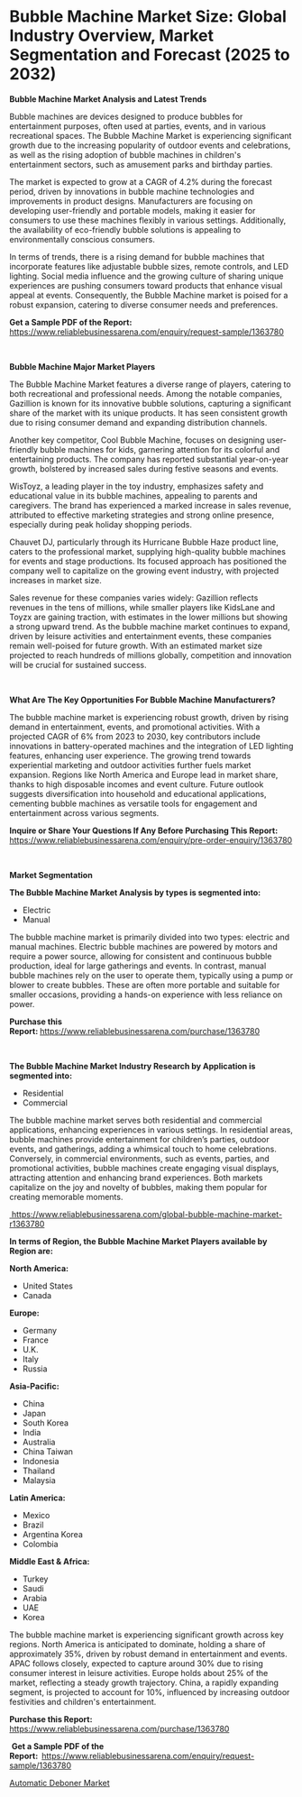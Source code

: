 <p><h1>Bubble Machine Market Size: Global Industry Overview, Market Segmentation and Forecast (2025 to 2032)</h1></p><p><strong>Bubble Machine Market Analysis and Latest Trends</strong></p>
<p><p>Bubble machines are devices designed to produce bubbles for entertainment purposes, often used at parties, events, and in various recreational spaces. The Bubble Machine Market is experiencing significant growth due to the increasing popularity of outdoor events and celebrations, as well as the rising adoption of bubble machines in children's entertainment sectors, such as amusement parks and birthday parties.</p><p>The market is expected to grow at a CAGR of 4.2% during the forecast period, driven by innovations in bubble machine technologies and improvements in product designs. Manufacturers are focusing on developing user-friendly and portable models, making it easier for consumers to use these machines flexibly in various settings. Additionally, the availability of eco-friendly bubble solutions is appealing to environmentally conscious consumers.</p><p>In terms of trends, there is a rising demand for bubble machines that incorporate features like adjustable bubble sizes, remote controls, and LED lighting. Social media influence and the growing culture of sharing unique experiences are pushing consumers toward products that enhance visual appeal at events. Consequently, the Bubble Machine market is poised for a robust expansion, catering to diverse consumer needs and preferences.</p></p>
<p><strong>Get a Sample PDF of the Report:&nbsp;</strong> <a href="https://www.reliablebusinessarena.com/enquiry/request-sample/1363780?utm_campaign=2041&utm_medium=2&utm_source=Github&utm_content=ia&utm_term=19022025&utm_id=bubble-machine">https://www.reliablebusinessarena.com/enquiry/request-sample/1363780</a></p>
<p>&nbsp;</p>
<p><strong>Bubble Machine Major Market Players</strong></p>
<p><p>The Bubble Machine Market features a diverse range of players, catering to both recreational and professional needs. Among the notable companies, Gazillion is known for its innovative bubble solutions, capturing a significant share of the market with its unique products. It has seen consistent growth due to rising consumer demand and expanding distribution channels.</p><p>Another key competitor, Cool Bubble Machine, focuses on designing user-friendly bubble machines for kids, garnering attention for its colorful and entertaining products. The company has reported substantial year-on-year growth, bolstered by increased sales during festive seasons and events.</p><p>WisToyz, a leading player in the toy industry, emphasizes safety and educational value in its bubble machines, appealing to parents and caregivers. The brand has experienced a marked increase in sales revenue, attributed to effective marketing strategies and strong online presence, especially during peak holiday shopping periods.</p><p>Chauvet DJ, particularly through its Hurricane Bubble Haze product line, caters to the professional market, supplying high-quality bubble machines for events and stage productions. Its focused approach has positioned the company well to capitalize on the growing event industry, with projected increases in market size.</p><p>Sales revenue for these companies varies widely: Gazillion reflects revenues in the tens of millions, while smaller players like KidsLane and Toyzx are gaining traction, with estimates in the lower millions but showing a strong upward trend. As the bubble machine market continues to expand, driven by leisure activities and entertainment events, these companies remain well-poised for future growth. With an estimated market size projected to reach hundreds of millions globally, competition and innovation will be crucial for sustained success.</p></p>
<p>&nbsp;</p>
<p><strong>What Are The Key Opportunities For Bubble Machine Manufacturers?</strong></p>
<p><p>The bubble machine market is experiencing robust growth, driven by rising demand in entertainment, events, and promotional activities. With a projected CAGR of 6% from 2023 to 2030, key contributors include innovations in battery-operated machines and the integration of LED lighting features, enhancing user experience. The growing trend towards experiential marketing and outdoor activities further fuels market expansion. Regions like North America and Europe lead in market share, thanks to high disposable incomes and event culture. Future outlook suggests diversification into household and educational applications, cementing bubble machines as versatile tools for engagement and entertainment across various segments.</p></p>
<p><strong>Inquire or Share Your Questions If Any Before Purchasing This Report:</strong> <a href="https://www.reliablebusinessarena.com/enquiry/pre-order-enquiry/1363780?utm_campaign=2041&utm_medium=2&utm_source=Github&utm_content=ia&utm_term=19022025&utm_id=bubble-machine">https://www.reliablebusinessarena.com/enquiry/pre-order-enquiry/1363780</a></p>
<p>&nbsp;</p>
<p><strong>Market Segmentation</strong></p>
<p><strong>The Bubble Machine Market Analysis by types is segmented into:</strong></p>
<p><ul><li>Electric</li><li>Manual</li></ul></p>
<p><p>The bubble machine market is primarily divided into two types: electric and manual machines. Electric bubble machines are powered by motors and require a power source, allowing for consistent and continuous bubble production, ideal for large gatherings and events. In contrast, manual bubble machines rely on the user to operate them, typically using a pump or blower to create bubbles. These are often more portable and suitable for smaller occasions, providing a hands-on experience with less reliance on power.</p></p>
<p><strong>Purchase this Report:&nbsp;</strong><a href="https://www.reliablebusinessarena.com/purchase/1363780?utm_campaign=2041&utm_medium=2&utm_source=Github&utm_content=ia&utm_term=19022025&utm_id=bubble-machine">https://www.reliablebusinessarena.com/purchase/1363780</a></p>
<p>&nbsp;</p>
<p><strong>The Bubble Machine Market Industry Research by Application is segmented into:</strong></p>
<p><ul><li>Residential</li><li>Commercial</li></ul></p>
<p><p>The bubble machine market serves both residential and commercial applications, enhancing experiences in various settings. In residential areas, bubble machines provide entertainment for children’s parties, outdoor events, and gatherings, adding a whimsical touch to home celebrations. Conversely, in commercial environments, such as events, parties, and promotional activities, bubble machines create engaging visual displays, attracting attention and enhancing brand experiences. Both markets capitalize on the joy and novelty of bubbles, making them popular for creating memorable moments.</p></p>
<p><a href="https://www.reliablebusinessarena.com/global-bubble-machine-market-r1363780?utm_campaign=2041&utm_medium=2&utm_source=Github&utm_content=ia&utm_term=19022025&utm_id=bubble-machine">&nbsp;https://www.reliablebusinessarena.com/global-bubble-machine-market-r1363780</a></p>
<p><strong>In terms of Region, the Bubble Machine Market Players available by Region are:</strong></p>
<p>
    <p> <strong> North America: </strong>
        <ul>
            <li>United States</li>
            <li>Canada</li>
        </ul>
        </p> 
    <p> <strong> Europe: </strong>
        <ul>
            <li>Germany</li>
            <li>France</li>
            <li>U.K.</li>
            <li>Italy</li>
            <li>Russia</li>
        </ul>
        </p> 
    <p> <strong> Asia-Pacific: </strong>
        <ul>
            <li>China</li>
            <li>Japan</li>
            <li>South Korea</li>
            <li>India</li>
            <li>Australia</li>
            <li>China Taiwan</li>
            <li>Indonesia</li>
            <li>Thailand</li>
            <li>Malaysia</li>
        </ul>
        </p> 
    <p> <strong> Latin America: </strong>
        <ul>
            <li>Mexico</li>
            <li>Brazil</li>
            <li>Argentina Korea</li>
            <li>Colombia</li>
        </ul>
        </p> 
    <p> <strong> Middle East & Africa: </strong>
        <ul>
            <li>Turkey</li>
            <li>Saudi</li>
            <li>Arabia</li>
            <li>UAE</li>
            <li>Korea</li>
        </ul>
    </p>
    </p>
<p><p>The bubble machine market is experiencing significant growth across key regions. North America is anticipated to dominate, holding a share of approximately 35%, driven by robust demand in entertainment and events. APAC follows closely, expected to capture around 30% due to rising consumer interest in leisure activities. Europe holds about 25% of the market, reflecting a steady growth trajectory. China, a rapidly expanding segment, is projected to account for 10%, influenced by increasing outdoor festivities and children's entertainment.</p></p>
<p><strong>Purchase this Report: </strong><a href="https://www.reliablebusinessarena.com/purchase/1363780?utm_campaign=2041&utm_medium=2&utm_source=Github&utm_content=ia&utm_term=19022025&utm_id=bubble-machine">https://www.reliablebusinessarena.com/purchase/1363780</a></p>
<p>&nbsp;<strong>Get a Sample PDF of the Report:&nbsp;&nbsp;</strong><a href="https://www.reliablebusinessarena.com/enquiry/request-sample/1363780?utm_campaign=2041&utm_medium=2&utm_source=Github&utm_content=ia&utm_term=19022025&utm_id=bubble-machine">https://www.reliablebusinessarena.com/enquiry/request-sample/1363780</a></p>
<p><strong></strong></p>
<p><p><a href="https://github.com/irfadac/Market-Research-Report-List-5/blob/main/automatic-deboner-market.md?utm_campaign=2041&utm_medium=2&utm_source=Github&utm_content=ia&utm_term=19022025&utm_id=bubble-machine">Automatic Deboner Market</a></p></p>